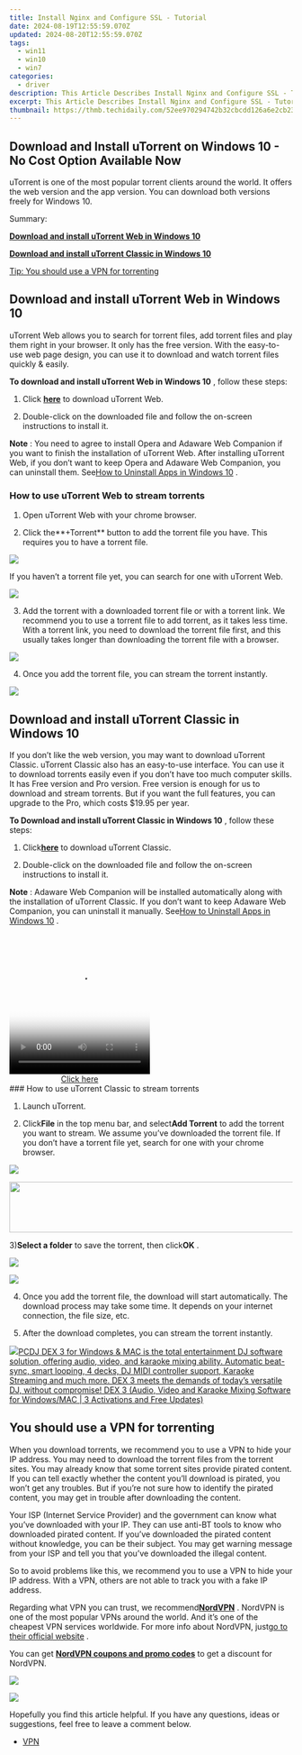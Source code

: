 ```yaml
---
title: Install Nginx and Configure SSL - Tutorial
date: 2024-08-19T12:55:59.070Z
updated: 2024-08-20T12:55:59.070Z
tags:
  - win11
  - win10
  - win7
categories:
  - driver
description: This Article Describes Install Nginx and Configure SSL - Tutorial
excerpt: This Article Describes Install Nginx and Configure SSL - Tutorial
thumbnail: https://thmb.techidaily.com/52ee970294742b32cbcdd126a6e2cb23605fc3303a1358973c8c3a3391438ae6.jpg
---
```


## Download and Install uTorrent on Windows 10 - No Cost Option Available Now

uTorrent is one of the most popular torrent clients around the world. It offers the web version and the app version. You can download both versions freely for Windows 10.  

 Summary:  

[**Download and install uTorrent Web in Windows 10**](https://tools.techidaily.com/drivereasy/download/)

[**Download and install uTorrent Classic in Windows 10**](https://tools.techidaily.com/drivereasy/download/)

[Tip: You should use a VPN for torrenting](https://tools.techidaily.com/drivereasy/download/)

## Download and install uTorrent Web in Windows 10  

 uTorrent Web allows you to search for torrent files, add torrent files and play them right in your browser. It only has the free version. With the easy-to-use web page design, you can use it to download and watch torrent files quickly & easily.  

**To download and install uTorrent Web in Windows 10** , follow these steps:

 1) Click **[here](https://web.utorrent.com/index3.html)** [](https://download-new.utorrent.com/endpoint/utweb/track/beta/os/win) to download uTorrent Web.

 2) Double-click on the downloaded file and follow the on-screen instructions to install it.

**Note** : You need to agree to install Opera and Adaware Web Companion if you want to finish the installation of uTorrent Web. After installing uTorrent Web, if you don’t want to keep Opera and Adaware Web Companion, you can uninstall them. See[How to Uninstall Apps in Windows 10](https://tools.techidaily.com/drivereasy/download/) .  

### How to use uTorrent Web to stream torrents  

1) Open uTorrent Web with your chrome browser.

2) Click the**+Torrent** button to add the torrent file you have. This requires you to have a torrent file.

![](https://images.drivereasy.com/wp-content/uploads/2019/06/image-86.png)

 If you haven’t a torrent file yet, you can search for one with uTorrent Web.

![](https://images.drivereasy.com/wp-content/uploads/2019/06/image-87.png)

 3) Add the torrent with a downloaded torrent file or with a torrent link. We recommend you to use a torrent file to add torrent, as it takes less time. With a torrent link, you need to download the torrent file first, and this usually takes longer than downloading the torrent file with a browser.

![](https://images.drivereasy.com/wp-content/uploads/2019/06/image-88.png)

 4) Once you add the torrent file, you can stream the torrent instantly.  

<!-- affiliate ads begin -->
<a href="https://store.movavi.com/affiliate.php?ACCOUNT=MOVAVI&AFFILIATE=108875&PATH=https%3A%2F%2Fwww.movavi.com%3FAFFILIATE%3D108875%26RESOURCE%3DMovavi%2BScreen%2BRecorder%2Bbox"><img src="https://mcusercontent.com/0885a03ded3d480dca9287f12/images/f026b149-fc7c-fd54-5f3e-1460bbb19b6b.jpg" border="0"></a>
<!-- affiliate ads end -->
## Download and install uTorrent Classic in Windows 10  

 If you don’t like the web version, you may want to download uTorrent Classic. uTorrent Classic also has an easy-to-use interface. You can use it to download torrents easily even if you don’t have too much computer skills. It has Free version and Pro version. Free version is enough for us to download and stream torrents. But if you want the full features, you can upgrade to the Pro, which costs $19.95 per year.  

**To Download and install uTorrent Classic in Windows 10** , follow these steps:  

 1) Click[**here**](https://www.utorrent.com/downloads/complete/track/stable/os/win) to download uTorrent Classic.

 2) Double-click on the downloaded file and follow the on-screen instructions to install it.

**Note** : Adaware Web Companion will be installed automatically along with the installation of uTorrent Classic. If you don’t want to keep Adaware Web Companion, you can uninstall it manually. See[How to Uninstall Apps in Windows 10](https://tools.techidaily.com/drivereasy/download/) .  

<!-- affiliate ads begin -->
<span id="1997795">
					<video width="250" height="250" style="cursor:pointer"
           poster="//a.impactradius-go.com/display-clicktoplayimage/1997795.jpeg"
           onclick="if(!this.playClicked){this.play();this.setAttribute('controls',true);this.playClicked=true;}">
	   <source src="//a.impactradius-go.com/display-ad/23621-1997795">
	   <img src="//a.impactradius-go.com/display-clicktoplayimage/1997795.jpeg" style="border: none; height: 100%; width: 100%; object-fit: contain">
	</video>
	<div style="width:250px;text-align:center"><a href="javascript:window.open(decodeURIComponent('https%3A%2F%2Fproteahair.pxf.io%2Fc%2F5597632%2F1997795%2F23621'), '_blank');void(0);">Click here</a></div>
</span>
<img height="0" width="0" src="https://imp.pxf.io/i/5597632/1997795/23621" style="position:absolute;visibility:hidden;" border="0" />
<!-- affiliate ads end -->
### How to use uTorrent Classic to stream torrents  

1) Launch uTorrent.

2) Click**File** in the top menu bar, and select**Add Torrent** to add the torrent you want to stream. We assume you’ve downloaded the torrent file. If you don’t have a torrent file yet, search for one with your chrome browser.

![](https://images.drivereasy.com/wp-content/uploads/2019/06/image-89.png)

<!-- affiliate ads begin -->
<a href="https://natural-cycles.sjv.io/c/5597632/2072200/17885" target="_top" id="2072200"><img src="//a.impactradius-go.com/display-ad/17885-2072200" border="0" alt="" width="728" height="90"/></a><img height="0" width="0" src="https://imp.pxf.io/i/5597632/2072200/17885" style="position:absolute;visibility:hidden;" border="0" />
<!-- affiliate ads end -->
 3)**Select a folder** to save the torrent, then click**OK** .

![](https://images.drivereasy.com/wp-content/uploads/2019/06/image-90.png)

<!-- affiliate ads begin -->
<a href="https://shop.copernic.com/order/checkout.php?PRODS=41033095&QTY=1&AFFILIATE=108875&CART=1"><img src="https://secure.2checkout.com/images/merchant/8d30aa96e72440759f74bd2306c1fa3d/Copernic-2023-Affiliate-728x90-Advanced-3YR.png" border="0"></a>
<!-- affiliate ads end -->
 4) Once you add the torrent file, the download will start automatically. The download process may take some time. It depends on your internet connection, the file size, etc.

 5) After the download completes, you can stream the torrent instantly.  

<!-- affiliate ads begin -->
<a href="https://shop.pcdj.com/order/checkout.php?PRODS=4698824&QTY=1&AFFILIATE=108875&CART=1"> <img src="https://secure.avangate.com/images/merchant/47f4b6321e9fd8e8f7326a6adc1a7c1e/products/dex3pro-screenshot-homepage.png" border="0">PCDJ DEX 3 for Windows & MAC is the total entertainment DJ software solution, offering audio, video, and karaoke mixing ability. Automatic beat-sync, smart looping, 4 decks, DJ MIDI controller support, Karaoke Streaming and much more. 
DEX 3 meets the demands of today’s versatile DJ, without compromise! 
DEX 3 (Audio, Video and Karaoke Mixing Software for Windows/MAC | 3 Activations and Free Updates)</a>
<!-- affiliate ads end -->
## You should use a VPN for torrenting

 When you download torrents, we recommend you to use a VPN to hide your IP address. You may need to download the torrent files from the torrent sites. You may already know that some torrent sites provide pirated content. If you can tell exactly whether the content you’ll download is pirated, you won’t get any troubles. But if you’re not sure how to identify the pirated content, you may get in trouble after downloading the content.

 Your ISP (Internet Service Provider) and the government can know what you’ve downloaded with your IP. They can use anti-BT tools to know who downloaded pirated content. If you’ve downloaded the pirated content without knowledge, you can be their subject. You may get warning message from your ISP and tell you that you’ve downloaded the illegal content.

 So to avoid problems like this, we recommend you to use a VPN to hide your IP address. With a VPN, others are not able to track you with a fake IP address.

 Regarding what VPN you can trust, we recommend[**NordVPN**](https://tools.techidaily.com/drivereasy/download/) . NordVPN is one of the most popular VPNs around the world. And it’s one of the cheapest VPN services worldwide. For more info about NordVPN, just[go to their official website](https://tools.techidaily.com/drivereasy/download/) .

 You can get **[NordVPN coupons and promo codes](https://tools.techidaily.com/drivereasy/download/)**  to get a discount for NordVPN.

![](https://images.drivereasy.com/wp-content/uploads/2019/06/image-92.png)

<!-- affiliate ads begin -->
<a href="https://shop.incomedia.eu/order/checkout.php?PRODS=39655089&QTY=1&AFFILIATE=108875&CART=1"><img src="https://incomedia.eu/files/images/affiliates/wa/01_WA_728x90.jpg" border="0"></a>
<!-- affiliate ads end -->
 Hopefully you find this article helpful. If you have any questions, ideas or suggestions, feel free to leave a comment below.  

* [VPN](https://tools.techidaily.com/drivereasy/download/)

<ins class="adsbygoogle"
     style="display:block"
     data-ad-format="autorelaxed"
     data-ad-client="ca-pub-7571918770474297"
     data-ad-slot="1223367746"></ins>



<ins class="adsbygoogle"
     style="display:block"
     data-ad-client="ca-pub-7571918770474297"
     data-ad-slot="8358498916"
     data-ad-format="auto"
     data-full-width-responsive="true"></ins>


